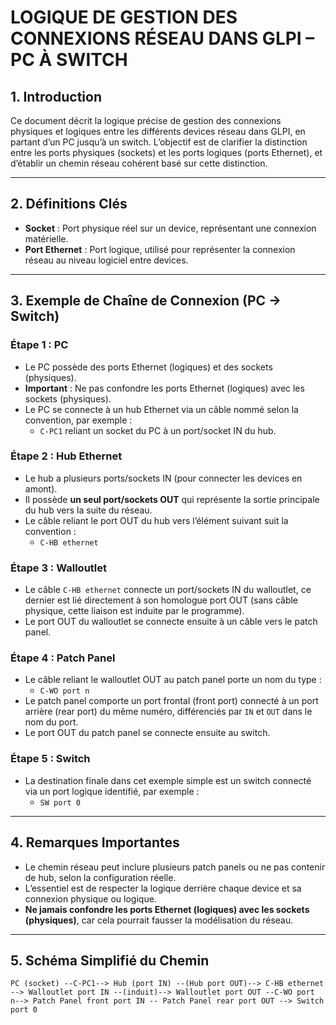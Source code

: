 # LOGIQUE DE GESTION DES CONNEXIONS RÉSEAU DANS GLPI – PC À SWITCH

## 1. Introduction

Ce document décrit la logique précise de gestion des connexions physiques et logiques entre les différents devices réseau dans GLPI, en partant d’un PC jusqu’à un switch. L’objectif est de clarifier la distinction entre les ports physiques (sockets) et les ports logiques (ports Ethernet), et d’établir un chemin réseau cohérent basé sur cette distinction.

---

## 2. Définitions Clés

- **Socket** : Port physique réel sur un device, représentant une connexion matérielle.
- **Port Ethernet** : Port logique, utilisé pour représenter la connexion réseau au niveau logiciel entre devices.

---

## 3. Exemple de Chaîne de Connexion (PC → Switch)

### Étape 1 : PC  
- Le PC possède des ports Ethernet (logiques) et des sockets (physiques).  
- **Important** : Ne pas confondre les ports Ethernet (logiques) avec les sockets (physiques).  
- Le PC se connecte à un hub Ethernet via un câble nommé selon la convention, par exemple :  
  - `C-PC1` reliant un socket du PC à un port/socket IN du hub.

### Étape 2 : Hub Ethernet  
- Le hub a plusieurs ports/sockets IN (pour connecter les devices en amont).  
- Il possède **un seul port/sockets OUT** qui représente la sortie principale du hub vers la suite du réseau.  
- Le câble reliant le port OUT du hub vers l’élément suivant suit la convention :  
  - `C-HB ethernet`

### Étape 3 : Walloutlet  
- Le câble `C-HB ethernet` connecte un port/sockets IN du walloutlet, ce dernier est lié directement à son homologue port OUT (sans câble physique, cette liaison est induite par le programme).  
- Le port OUT du walloutlet se connecte ensuite à un câble vers le patch panel.

### Étape 4 : Patch Panel  
- Le câble reliant le walloutlet OUT au patch panel porte un nom du type :  
  - `C-WO port n`  
- Le patch panel comporte un port frontal (front port) connecté à un port arrière (rear port) du même numéro, différenciés par `IN` et `OUT` dans le nom du port.  
- Le port OUT du patch panel se connecte ensuite au switch.

### Étape 5 : Switch  
- La destination finale dans cet exemple simple est un switch connecté via un port logique identifié, par exemple :  
  - `SW port 0`

---

## 4. Remarques Importantes

- Le chemin réseau peut inclure plusieurs patch panels ou ne pas contenir de hub, selon la configuration réelle.  
- L’essentiel est de respecter la logique derrière chaque device et sa connexion physique ou logique.  
- **Ne jamais confondre les ports Ethernet (logiques) avec les sockets (physiques)**, car cela pourrait fausser la modélisation du réseau.

---

## 5. Schéma Simplifié du Chemin

```plaintext
PC (socket) --C-PC1--> Hub (port IN) --(Hub port OUT)--> C-HB ethernet --> Walloutlet port IN --(induit)--> Walloutlet port OUT --C-WO port n--> Patch Panel front port IN -- Patch Panel rear port OUT --> Switch port 0
